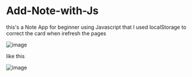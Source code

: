 # Add-Note-with-Js
this's a Note App for beginner using Javascript that I used localStorage to correct the card when irefresh the pages

![image](https://user-images.githubusercontent.com/119570065/220704599-270202b4-4961-4b50-b741-a8be65a65cb0.png)

like this

![image](https://user-images.githubusercontent.com/119570065/220704919-d04b17f2-5e57-4b13-ba72-86a943ac2bd4.png)
